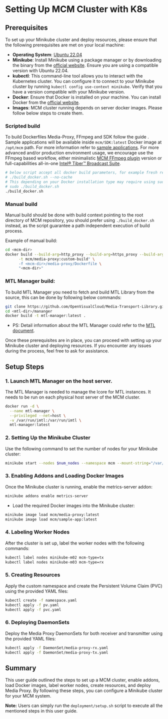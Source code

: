 # Setting Up MCM Cluster with K8s

## Prerequisites
To set up your Minikube cluster and deploy resources, please ensure that the following prerequisites are met on your local machine:

- **Operating System**: [Ubuntu 22.04](https://releases.ubuntu.com/22.04/)
- **Minikube**: Install Minikube using a package manager or by downloading the binary from the [official website](https://minikube.sigs.k8s.io/docs/start/). Ensure you are using a compatible version with Ubuntu 22.04.
- **kubectl**: This command-line tool allows you to interact with the Kubernetes cluster. You can configure it to connect to your Minikube cluster by running `kubectl config use-context minikube`. Verify that you have a version compatible with your Minikube version.
- **Docker**: Ensure that Docker is installed on your machine. You can install Docker from the [official website](https://docs.docker.com/get-docker/).
- **Images**: MCM cluster running depends on server docker images. Please follow below steps to create them.

### Scripted build

To build Dockerfiles Media-Proxy, FFmpeg and SDK follow the guide [](./README.md#build-the-docker-images). Sample applications will be available inside `mcm/SDK:latest` Docker image at `/opt/mcm` path. For more information refer to [sample applications](../sdk/README.md#sample-applications). For more advanced and/or production environment usage, we encourage use the FFmpeg based workflow, either minimalistic [MCM FFmpeg plugin](../ffmpeg-plugin/README.md) version or full-capabilities all-in-one [Intel® Tiber™ Broadcast Suite](https://github.com/OpenVisualCloud/Intel-Tiber-Broadcast-Suite).

```bash
# below script accept all docker build parameters, for example fresh rebuild:
# ./build_docker.sh --no-cache
# This depending on your Docker installation type may require using sudo:
# sudo ./build_docker.sh
./build_docker.sh
```

### Manual build

Manual build should be done with build context pointing to the root directory of MCM repository, you should prefer using `./build_docker.sh` instead, as the script guarantee a path independent execution of build process.

Example of manual build:

```bash
cd <mcm-dir>
docker build --build-arg=http_proxy --build-arg=https_proxy --build-arg=no_proxy \
      -t mcm/media-proxy:custom-build" \
      -f <mcm-dir>/media-proxy/Dockerfile \
      "<mcm-dir>"
```

### MTL Manager build:

To build MTL Manager you need to fetch and build MTL Library from the source, this can be done by following below commands:

```bash
git clone https://github.com/OpenVisualCloud/Media-Transport-Library.git <mtl-dir>
cd <mtl-dir>/mananger
docker build -t mtl-manager:latest .
```

- PS: Detail information about the MTL Manager could refer to the [MTL document](https://github.com/OpenVisualCloud/Media-Transport-Library/tree/main/manager).

Once these prerequisites are in place, you can proceed with setting up your Minikube cluster and deploying resources. If you encounter any issues during the process, feel free to ask for assistance.

## Setup Steps

### 1. Launch MTL Manager on the host server.
The MTL Manager is needed to manage the lcore for MTL instances. It needs to be run on each physical host server of the MCM cluster.
```bash
docker run -d \
  --name mtl-manager \
  --privileged --net=host \
  -v /var/run/imtl:/var/run/imtl \
  mtl-manager:latest
```

### 2. Setting Up the Minikube Cluster
Use the following command to set the number of nodes for your Minikube cluster:
```bash
minikube start --nodes $num_nodes --namespace mcm --mount-string="/var/run/imtl:/var/run/imtl" --mount
```

### 3. Enabling Addons and Loading Docker Images
Once the Minikube cluster is running, enable the metrics-server addon:
```bash
minikube addons enable metrics-server
```

- Load the required Docker images into the Minikube cluster:
```bash
minikube image load mcm/media-proxy:latest
minikube image load mcm/sample-app:latest
```


### 4. Labeling Worker Nodes
After the cluster is set up, label the worker nodes with the following commands:
```bash
kubectl label nodes minikube-m02 mcm-type=tx
kubectl label nodes minikube-m03 mcm-type=rx
```

### 5. Creating Resources
Apply the custom namespace and create the Persistent Volume Claim (PVC) using the provided YAML files:
```bash
kubectl create -f namespace.yaml
kubectl apply -f pv.yaml
kubectl apply -f pvc.yaml
```

### 6. Deploying DaemonSets
Deploy the Media Proxy DaemonSets for both receiver and transmitter using the provided YAML files:
```bash
kubectl apply -f DaemonSet/media-proxy-rx.yaml
kubectl apply -f DaemonSet/media-proxy-tx.yaml
```

## Summary
This user guide outlined the steps to set up a MCM cluster, enable addons, load Docker images, label worker nodes, create resources, and deploy Media Proxy. By following these steps, you can configure a Minikube cluster for your MCM system.

**Note:** Users can simply run the `deployment/setup.sh` script to execute all the mentioned steps in this user guide.
